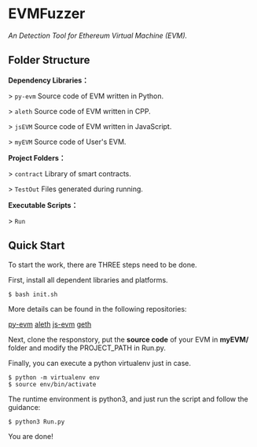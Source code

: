 EVMFuzzer
======

*An Detection Tool for Ethereum Virtual Machine (EVM).*

## Folder Structure

**Dependency Libraries：**

\> `py-evm`  Source code of EVM written in Python.

\> `aleth`  Source code of EVM written in CPP.

\> `jsEVM`  Source code of EVM written in JavaScript.

\> `myEVM`  Source code of User's EVM.

**Project Folders：**

\> `contract`  Library of smart contracts.

\> `TestOut`  Files generated during running.

**Executable Scripts：**

\> `Run` 


## Quick Start

To start the work, there are THREE steps need to be done.

First, install all dependent libraries and platforms.
```
$ bash init.sh
```
More details can be found in the following repositories:

[py-evm](https://github.com/pipermerriam/py-evm)   [aleth](https://github.com/ethereum/aleth)   [js-evm](https://github.com/ethereumjs/ethereumjs-vm)   [geth](https://github.com/ethereum/go-ethereum)

Next, clone the responstory, put the **source code** of your EVM in **myEVM/** folder and modify the PROJECT_PATH in Run.py.

Finally, you can execute a python virtualenv just in case.

```
$ python -m virtualenv env
$ source env/bin/activate
```

The runtime environment is python3, and just run the script and follow the guidance:

```
$ python3 Run.py
```

You are done! 
